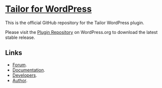 # [Tailor for WordPress](http://www.gettailor.com/)

This is the official GitHub repository for the Tailor WordPress plugin.

Please visit the [Plugin Repository](http://wordpress.org/plugins/tailor/) on WordPress.org to download the latest stable release.

## Links

* [Forum](http://forum.gettailor.com/).
* [Documentation](http://gettailor.com/documentation/).
* [Developers](http://gettailor.com/developers/).
* [Author](http://www.andrewworsfold.com/).